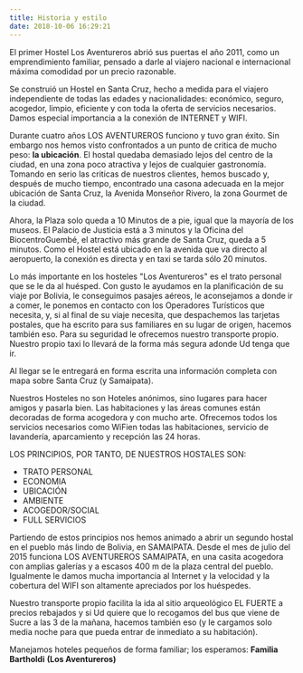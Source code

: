 ```yaml
---
title: Historia y estilo
date: 2018-10-06 16:29:21
---
```


El primer Hostel Los Aventureros abrió sus puertas el año 2011, como un emprendimiento familiar, pensado a darle al viajero nacional e internacional  máxima comodidad por un precio razonable.

Se construió un Hostel en Santa Cruz, hecho a medida para el viajero independiente de todas las edades y nacionalidades: económico, seguro, acogedor, limpio, eficiente y con toda la oferta de servicios necesarios. Damos especial importancia a la conexión de INTERNET y WIFI.

Durante cuatro años LOS AVENTUREROS funciono y tuvo gran éxito. Sin embargo nos hemos visto confrontados a un punto de critica de mucho peso: **la ubicación**. El hostal quedaba demasiado lejos del centro de la ciudad, en una zona poco atractiva y lejos de cualquier gastronomía. Tomando en serio las criticas de nuestros clientes, hemos buscado y, después de mucho tiempo, encontrado una casona adecuada en la mejor ubicación de Santa Cruz, la Avenida Monseñor Rivero, la zona Gourmet de la ciudad.

Ahora, la Plaza solo queda a 10 Minutos de a pie, igual que la mayoría de los museos. El Palacio de Justicia está a 3 minutos y la Oficina del BiocentroGuembé, el atractivo más grande de Santa Cruz, queda a 5 minutos. Como el Hostel está ubicado en la avenida que va directo al aeropuerto, la conexión es directa y en taxi se tarda sólo 20 minutos.

Lo más importante en los hosteles "Los Aventureros" es el trato personal que se le da al huésped. Con gusto le ayudamos en la planificación de su viaje por Bolivia, le conseguimos pasajes aéreos, le aconsejamos a donde ir a comer, le ponemos en contacto con los Operadores Turísticos que necesita,  y, si al final de su viaje necesita, que despachemos las tarjetas postales, que ha escrito para sus familiares en su lugar de origen, hacemos también eso. Para su seguridad le ofrecemos nuestro transporte propio. Nuestro propio taxi lo llevará de la forma más segura adonde Ud tenga que ir.

Al llegar se le entregará  en forma escrita una información completa con mapa sobre Santa Cruz (y Samaipata).

Nuestros Hosteles no son Hoteles anónimos, sino lugares para hacer amigos y pasarla bien. Las habitaciones y las áreas comunes están decoradas de forma acogedora y con mucho arte. Ofrecemos todos los servicios necesarios como WiFien todas las habitaciones, servicio de lavandería, aparcamiento y recepción las 24 horas. 


LOS PRINCIPIOS, POR TANTO, DE NUESTROS HOSTALES SON:
 - TRATO PERSONAL
 - ECONOMIA
 - UBICACIÓN
 - AMBIENTE
 - ACOGEDOR/SOCIAL
 - FULL SERVICIOS

Partiendo de estos principios nos hemos animado a abrir un segundo hostal en el pueblo más lindo de Bolivia, en SAMAIPATA.
Desde el mes de julio del 2015 funciona LOS AVENTUREROS SAMAIPATA, en una casita acogedora con amplias galerías  y a escasos 400 m de la plaza central del pueblo. Igualmente le damos mucha importancia al Internet y la velocidad y la cobertura del WIFI son altamente apreciados por los huéspedes.

Nuestro transporte propio facilita la ida al sitio arqueológico EL FUERTE a precios rebajados y si Ud quiere que lo recogamos del bus que viene de Sucre a las 3 de la mañana, hacemos también eso (y le cargamos solo media noche para que pueda entrar de inmediato a su habitación).

Manejamos hoteles pequeños de forma familiar; los esperamos:
**Familia Bartholdi**
**(Los Aventureros)**